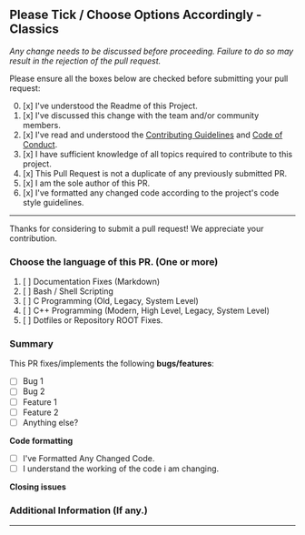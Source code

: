 ## Please Tick / Choose Options Accordingly - Classics

*Any change needs to be discussed before proceeding. Failure to do so may result in the rejection of the pull request.*

Please ensure all the boxes below are checked before submitting your pull request:

0. [x] I've understood the Readme of this Project.
1. [x] I've discussed this change with the team and/or community members.
2. [x] I've read and understood the [Contributing Guidelines](https://github.com/offensive-vk/Classics/blob/classic/.github/CONTRIBUTING.md) and [Code of Conduct](https://github.com/offensive-vk/Classics/blob/classic/.github/CODE_OF_CONDUCT.md).
3. [x] I have sufficient knowledge of all topics required to contribute to this project.
4. [x] This Pull Request is not a duplicate of any previously submitted PR.
5. [x] I am the sole author of this PR.
6. [x] I've formatted any changed code according to the project's code style guidelines.

***
Thanks for considering to submit a pull request! We appreciate your contribution.

### Choose the language of this PR. (One or more)

1. [ ] Documentation Fixes (Markdown)
2. [ ] Bash / Shell Scripting
3. [ ] C Programming (Old, Legacy, System Level)
4. [ ] C++ Programming (Modern, High Level, Legacy, System Level)
5. [ ] Dotfiles or Repository ROOT Fixes.


### Summary

<!-- Provide a brief summary of the changes introduced by this PR -->

This PR fixes/implements the following **bugs/features**:

* [ ] Bug 1
* [ ] Bug 2
* [ ] Feature 1
* [ ] Feature 2
* [ ] Anything else?

**Code formatting**

* [ ] I've Formatted Any Changed Code.
* [ ] I understand the working of the code i am changing.

**Closing issues**

<!-- Put `closes #XXXX` in your comment to auto-close the issue that your PR fixes (if such). -->
<!-- Fixes # -->

### Additional Information (If any.)

<!-- Add any additional information or context that may be helpful for reviewers -->

***
